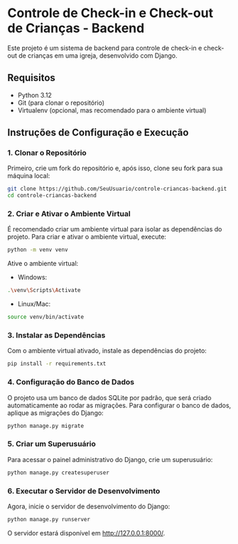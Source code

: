 # Controle de Check-in e Check-out de Crianças - Backend

Este projeto é um sistema de backend para controle de check-in e check-out de crianças em uma igreja, desenvolvido com Django.

## Requisitos

- Python 3.12
- Git (para clonar o repositório)
- Virtualenv (opcional, mas recomendado para o ambiente virtual)

## Instruções de Configuração e Execução

### 1. Clonar o Repositório

Primeiro, crie um fork do repositório e, após isso, clone seu fork para sua máquina local:

```bash
git clone https://github.com/SeuUsuario/controle-criancas-backend.git
cd controle-criancas-backend
```
### 2. Criar e Ativar o Ambiente Virtual
É recomendado criar um ambiente virtual para isolar as dependências do projeto. Para criar e ativar o ambiente virtual, execute:

```bash
python -m venv venv
```
Ative o ambiente virtual:

* Windows:
```bash
.\venv\Scripts\Activate
```

* Linux/Mac:
```bash
source venv/bin/activate
```

### 3. Instalar as Dependências
Com o ambiente virtual ativado, instale as dependências do projeto:
```bash
pip install -r requirements.txt
```

### 4. Configuração do Banco de Dados
O projeto usa um banco de dados SQLite por padrão, que será criado automaticamente ao rodar as migrações. Para configurar o banco de dados, aplique as migrações do Django:
```bash
python manage.py migrate
```

### 5. Criar um Superusuário
Para acessar o painel administrativo do Django, crie um superusuário:
```bash
python manage.py createsuperuser
```

### 6. Executar o Servidor de Desenvolvimento
Agora, inicie o servidor de desenvolvimento do Django:
```bash
python manage.py runserver
```

O servidor estará disponível em http://127.0.0.1:8000/.
